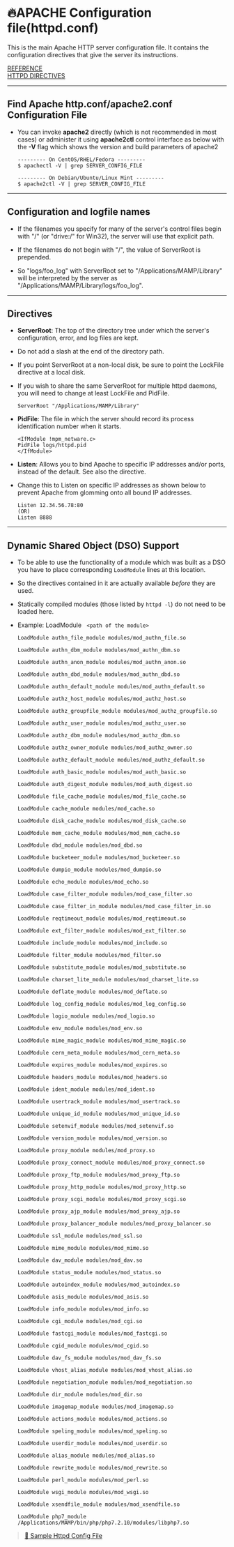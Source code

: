 # 🔥APACHE Configuration file(httpd.conf)



This is the main Apache HTTP server configuration file.  It contains the configuration directives that give the server its instructions.

[REFERENCE](http://httpd.apache.org/docs/2.2) </br>
[HTTPD DIRECTIVES](http://httpd.apache.org/docs/2.2/mod/directives.html)

---

## Find Apache http.conf/apache2.conf Configuration File

* You can invoke **apache2** directly (which is not recommended in most cases) or administer it using **apache2ctl** control interface as below with the **-V** flag which shows the version and build parameters of apache2

    ```text
    --------- On CentOS/RHEL/Fedora ---------
    $ apachectl -V | grep SERVER_CONFIG_FILE

    --------- On Debian/Ubuntu/Linux Mint ---------
    $ apache2ctl -V | grep SERVER_CONFIG_FILE
    ```

---

## Configuration and logfile names

* If the filenames you specify for many of the server's control files begin with "/" (or "drive:/" for Win32), the server will use that explicit path.

* If the filenames do not begin with "/", the value of ServerRoot is prepended.

* So "logs/foo_log" with ServerRoot set to "/Applications/MAMP/Library" will be interpreted by the server as "/Applications/MAMP/Library/logs/foo_log".

---

## Directives

* **ServerRoot**: The top of the directory tree under which the server's configuration, error, and log files are kept.

* Do not add a slash at the end of the directory path.

* If you point ServerRoot at a non-local disk, be sure to point the LockFile directive at a local disk.

* If you wish to share the same ServerRoot for multiple httpd daemons, you will need to change at least LockFile and PidFile.

    ```text
    ServerRoot "/Applications/MAMP/Library"
    ```

* **PidFile**: The file in which the server should record its process identification number when it starts.

    ```text
    <IfModule !mpm_netware.c>
    PidFile logs/httpd.pid
    </IfModule>
    ```

* **Listen**: Allows you to bind Apache to specific IP addresses and/or ports, instead of the default. See also the <VirtualHost> directive.

* Change this to Listen on specific IP addresses as shown below to  prevent Apache from glomming onto all bound IP addresses.

    ```text
    Listen 12.34.56.78:80
    (OR)
    Listen 8888
    ```

---

## Dynamic Shared Object (DSO) Support

* To be able to use the functionality of a module which was built as a DSO you have to place corresponding `LoadModule` lines at this location.

* So the directives contained in it are actually available _before_ they are used.

* Statically compiled modules (those listed by `httpd -l`) do not need to be loaded here.

* Example: LoadModule &nbsp; `<path of the module>`

    ```text
    LoadModule authn_file_module modules/mod_authn_file.so

    LoadModule authn_dbm_module modules/mod_authn_dbm.so

    LoadModule authn_anon_module modules/mod_authn_anon.so

    LoadModule authn_dbd_module modules/mod_authn_dbd.so

    LoadModule authn_default_module modules/mod_authn_default.so

    LoadModule authz_host_module modules/mod_authz_host.so

    LoadModule authz_groupfile_module modules/mod_authz_groupfile.so

    LoadModule authz_user_module modules/mod_authz_user.so

    LoadModule authz_dbm_module modules/mod_authz_dbm.so

    LoadModule authz_owner_module modules/mod_authz_owner.so

    LoadModule authz_default_module modules/mod_authz_default.so

    LoadModule auth_basic_module modules/mod_auth_basic.so

    LoadModule auth_digest_module modules/mod_auth_digest.so

    LoadModule file_cache_module modules/mod_file_cache.so

    LoadModule cache_module modules/mod_cache.so

    LoadModule disk_cache_module modules/mod_disk_cache.so

    LoadModule mem_cache_module modules/mod_mem_cache.so

    LoadModule dbd_module modules/mod_dbd.so

    LoadModule bucketeer_module modules/mod_bucketeer.so

    LoadModule dumpio_module modules/mod_dumpio.so

    LoadModule echo_module modules/mod_echo.so

    LoadModule case_filter_module modules/mod_case_filter.so

    LoadModule case_filter_in_module modules/mod_case_filter_in.so

    LoadModule reqtimeout_module modules/mod_reqtimeout.so

    LoadModule ext_filter_module modules/mod_ext_filter.so

    LoadModule include_module modules/mod_include.so

    LoadModule filter_module modules/mod_filter.so

    LoadModule substitute_module modules/mod_substitute.so

    LoadModule charset_lite_module modules/mod_charset_lite.so

    LoadModule deflate_module modules/mod_deflate.so

    LoadModule log_config_module modules/mod_log_config.so

    LoadModule logio_module modules/mod_logio.so

    LoadModule env_module modules/mod_env.so

    LoadModule mime_magic_module modules/mod_mime_magic.so

    LoadModule cern_meta_module modules/mod_cern_meta.so

    LoadModule expires_module modules/mod_expires.so

    LoadModule headers_module modules/mod_headers.so

    LoadModule ident_module modules/mod_ident.so

    LoadModule usertrack_module modules/mod_usertrack.so

    LoadModule unique_id_module modules/mod_unique_id.so

    LoadModule setenvif_module modules/mod_setenvif.so

    LoadModule version_module modules/mod_version.so

    LoadModule proxy_module modules/mod_proxy.so

    LoadModule proxy_connect_module modules/mod_proxy_connect.so

    LoadModule proxy_ftp_module modules/mod_proxy_ftp.so

    LoadModule proxy_http_module modules/mod_proxy_http.so

    LoadModule proxy_scgi_module modules/mod_proxy_scgi.so

    LoadModule proxy_ajp_module modules/mod_proxy_ajp.so

    LoadModule proxy_balancer_module modules/mod_proxy_balancer.so

    LoadModule ssl_module modules/mod_ssl.so

    LoadModule mime_module modules/mod_mime.so

    LoadModule dav_module modules/mod_dav.so

    LoadModule status_module modules/mod_status.so

    LoadModule autoindex_module modules/mod_autoindex.so

    LoadModule asis_module modules/mod_asis.so

    LoadModule info_module modules/mod_info.so

    LoadModule cgi_module modules/mod_cgi.so

    LoadModule fastcgi_module modules/mod_fastcgi.so

    LoadModule cgid_module modules/mod_cgid.so

    LoadModule dav_fs_module modules/mod_dav_fs.so

    LoadModule vhost_alias_module modules/mod_vhost_alias.so

    LoadModule negotiation_module modules/mod_negotiation.so

    LoadModule dir_module modules/mod_dir.so

    LoadModule imagemap_module modules/mod_imagemap.so

    LoadModule actions_module modules/mod_actions.so

    LoadModule speling_module modules/mod_speling.so

    LoadModule userdir_module modules/mod_userdir.so

    LoadModule alias_module modules/mod_alias.so

    LoadModule rewrite_module modules/mod_rewrite.so

    LoadModule perl_module modules/mod_perl.so

    LoadModule wsgi_module modules/mod_wsgi.so

    LoadModule xsendfile_module modules/mod_xsendfile.so

    LoadModule php7_module        /Applications/MAMP/bin/php/php7.2.10/modules/libphp7.so
    ```

> [📃 Sample Httpd Config File](servers/apache2.conf)
